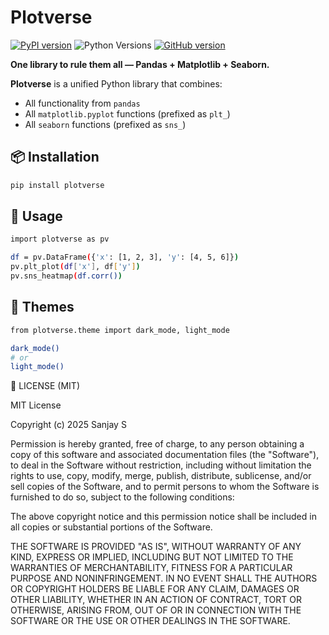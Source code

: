 # Plotverse

  [![PyPI version](https://badge.fury.io/py/plotverse.svg)](https://badge.fury.io/py/plotverse)
  ![Python Versions](https://img.shields.io/pypi/pyversions/plotverse)
[![GitHub version](https://img.shields.io/github/v/tag/sk-sanju/plotverse?label=version)](https://github.com/sk-sanju/plotverse/releases)

**One library to rule them all — Pandas + Matplotlib + Seaborn.**


**Plotverse** is a unified Python library that combines:

- All functionality from `pandas`
- All `matplotlib.pyplot` functions (prefixed as `plt_`)
- All `seaborn` functions (prefixed as `sns_`)

## 📦 Installation

```bash
pip install plotverse
```
## 🧠 Usage

```bash
import plotverse as pv

df = pv.DataFrame({'x': [1, 2, 3], 'y': [4, 5, 6]})
pv.plt_plot(df['x'], df['y'])
pv.sns_heatmap(df.corr())
```

## 🎨 Themes
```bash
from plotverse.theme import dark_mode, light_mode

dark_mode()
# or
light_mode()
```

📄 LICENSE (MIT)

MIT License

Copyright (c) 2025 Sanjay S

Permission is hereby granted, free of charge, to any person obtaining a copy
of this software and associated documentation files (the "Software"), to deal
in the Software without restriction, including without limitation the rights
to use, copy, modify, merge, publish, distribute, sublicense, and/or sell
copies of the Software, and to permit persons to whom the Software is
furnished to do so, subject to the following conditions:

The above copyright notice and this permission notice shall be included in all
copies or substantial portions of the Software.

THE SOFTWARE IS PROVIDED "AS IS", WITHOUT WARRANTY OF ANY KIND, EXPRESS OR
IMPLIED, INCLUDING BUT NOT LIMITED TO THE WARRANTIES OF MERCHANTABILITY,
FITNESS FOR A PARTICULAR PURPOSE AND NONINFRINGEMENT. IN NO EVENT SHALL THE
AUTHORS OR COPYRIGHT HOLDERS BE LIABLE FOR ANY CLAIM, DAMAGES OR OTHER
LIABILITY, WHETHER IN AN ACTION OF CONTRACT, TORT OR OTHERWISE, ARISING FROM,
OUT OF OR IN CONNECTION WITH THE SOFTWARE OR THE USE OR OTHER DEALINGS IN THE
SOFTWARE.
